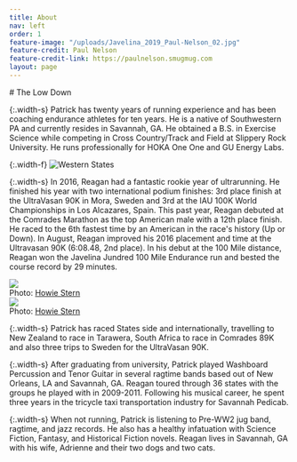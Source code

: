 ```yaml
---
title: About
nav: left
order: 1
feature-image: "/uploads/Javelina_2019_Paul-Nelson_02.jpg"
feature-credit: Paul Nelson
feature-credit-link: https://paulnelson.smugmug.com
layout: page
---
```


<section class="mb-exterior" markdown="1">
# The Low Down

{:.width-s}
Patrick has twenty years of running experience and has been coaching endurance athletes for ten years.  He is a native of Southwestern PA and currently resides in Savannah, GA. He obtained a B.S. in Exercise Science while competing in Cross Country/Track and Field at Slippery Rock University. He runs professionally for HOKA One One and GU Energy Labs.
</section>


{:.width-f}
![Western States](/uploads/Western_diptych.jpg)


<section class="mb-exterior" markdown="1">

{:.width-s}
In 2016, Reagan had a fantastic rookie year of ultrarunning. He finished his year with two international podium finishes: 3rd place finish at the UltraVasan 90K in Mora, Sweden and 3rd at the IAU 100K World Championships in Los Alcazares, Spain. This past year, Reagan debuted at the Comrades Marathon as the top American male with a 12th place finish. He raced to the 6th fastest time by an American in the race's history (Up or Down). In August, Reagan improved his 2016 placement and time at the Ultravasan 90K (6:08.48, 2nd place). In his debut at the 100 Mile distance, Reagan won the Javelina Jundred 100 Mile Endurance run and bested the course record by 29 minutes.

</section>

<section class="row width-l gutter-l space mb-exterior">
  <div class="col col-1of2">
    <div class="image">
      <img src="uploads/Howie-Stern_05.jpg">
      <div class="photo-credit">
        Photo: <a href="http://www.howiestern.com">Howie Stern</a>
      </div>
    </div>
  </div>

  <div class="col col-1of2">
    <div class="image">
      <img src="uploads/Howie-Stern_04.jpg">
      <div class="photo-credit">
        Photo: <a href="http://www.howiestern.com">Howie Stern</a>
      </div>
    </div>
  </div>
</section>


<section class="mb-exterior" markdown="1">

{:.width-s}
Patrick has raced States side and internationally, travelling to New Zealand to race in Tarawera, South Africa to race in Comrades 89K and also three trips to Sweden for the UltraVasan 90K.

{:.width-s}
After graduating from university, Patrick played Washboard Percussion and Tenor Guitar in several ragtime bands based out of New Orleans, LA and Savannah, GA. Reagan toured through 36 states with the groups he played with in 2009-2011. Following his musical career, he spent three years in the tricycle taxi transportation industry for Savannah Pedicab.

{:.width-s}
When not running, Patrick is listening to Pre-WW2 jug band, ragtime, and jazz records. He also has a healthy infatuation with Science Fiction, Fantasy, and Historical Fiction novels. Reagan lives in Savannah, GA with his wife, Adrienne and their two dogs and two cats.

</section>
